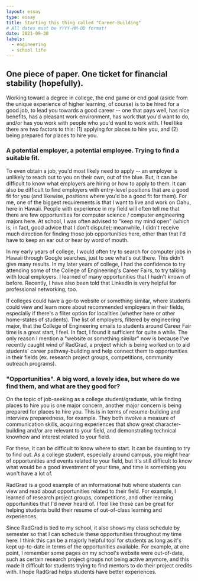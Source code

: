 ```yaml
---
layout: essay
type: essay
title: Starting this thing called "Career-Building"
# All dates must be YYYY-MM-DD format!
date: 2021-09-30
labels:
  - engineering
  - school life
---
```


## One piece of paper. One ticket for financial stability (hopefully).
Working toward a degree in college, the end game or end goal (aside from the unique experience of higher learning, of course) is to be hired for a good job, to lead you towards a good career -- one that pays well, has nice benefits, has a pleasant work environment, has work that you'd want to do, and/or has you work with people who you'd want to work with. I feel like there are two factors to this: (1) applying for places to hire you, and (2) being prepared for places to hire you.

### A potential employer, a potential employee. Trying to find a suitable fit.
To even obtain a job, you'd most likely need to apply -- an employer is unlikely to reach out to you on their own, out of the blue. But, it can be difficult to know what employers are hiring or how to apply to them. It can also be difficult to find employers with entry-level positions that are a good fit for you (and likewise, positions where you'd be a good fit for them). For me, one of the biggest requirements is that I want to live and work on Oahu, here in Hawaii. People with experience in my field will often tell me that there are few opportunities for computer science / computer engineering majors here. At school, I was often advised to "keep my mind open" (which is, in fact, good advice that I don't dispute); meanwhile, I didn't receive much direction for finding those job opportunities here, other than that I'd have to keep an ear out or hear by word of mouth.

In my early years of college, I would often try to search for computer jobs in Hawaii through Google searches, just to see what's out there. This didn't give many results. In my later years of college, I had the confidence to try attending some of the College of Engineering's Career Fairs, to try talking with local employers. I learned of many opportunities that I hadn't known of before. Recently, I have also been told that LinkedIn is very helpful for professional networking, too.

If colleges could have a go-to website or something similar, where students could view and learn more about recommended employers in their fields, especially if there's a filter option for localities (whether here or other home-states of students). The list of employers, filtered by engineering major, that the College of Engineering emails to students around Career Fair time is a great start, I feel. In fact, I found it sufficient for quite a while. The only reason I mention a "website or something similar" now is because I've recently caught wind of RadGrad, a project which is being worked on to aid students' career pathway-building and help connect them to opportunities in their fields (ex. research project groups, competitions, community outreach programs).

### "Opportunities". A big word, a lovely idea, but where do we find them, and what are they good for?
On the topic of job-seeking as a college student/graduate, while finding places to hire you is one major concern, another major concern is being prepared for places to hire you. This is in terms of resume-building and interview preparedness, for example. They both involve a measure of communication skills, acquiring experiences that show great character-building and/or are relevant to your field, and demonstrating technical knowhow and interest related to your field.

For these, it can be difficult to know where to start. It can be daunting to try to find out. As a college student, especially around campus, you might hear of opportunities and events related to your field, but it's still difficult to know what would be a good investment of your time, and time is something you won't have a lot of. 

RadGrad is a good example of an informational hub where students can view and read about opportunities related to their field. For example, I learned of research project groups, competitions, and other learning opportunities that I'd never heard of. I feel like these can be great for helping students build their resume of out-of-class learning and experiences.

Since RadGrad is tied to my school, it also shows my class schedule by semester so that I can schedule these opportunities throughout my time here. I think this can be a majorly helpful tool for students as long as it's kept up-to-date in terms of the opportunities available. For example, at one point, I remember some pages on my school's website were out-of-date, such as certain research project groups not being active anymore, and this made it difficult for students trying to find mentors to do their project credits with. I hope RadGrad helps students have better experiences.
